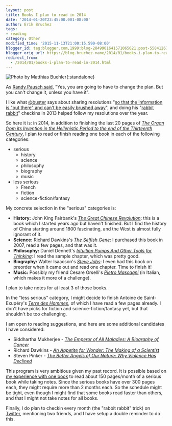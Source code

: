 ```yaml
---
layout: post
title: Books I plan to read in 2014
date: '2014-01-20T23:45:00.001-08:00'
author: Erik Bruchez
tags:
- reading
category: Other
modified_time: '2015-11-13T21:00:15.590-08:00'
blogger_id: tag:blogger.com,1999:blog-2849901641571065621.post-5584126790274256644
blogger_orig_url: https://blog.bruchez.name/2014/01/books-i-plan-to-read-in-2014.html
redirect_from:
  - /2014/01/books-i-plan-to-read-in-2014.html
---
```


![Photo by Matthias Buehler](https://raw.githubusercontent.com/ebruchez/public/master/Blog%20posts/images/2014-01-20-books-700.jpg){:standalone}

As [Randy Pausch said][1], "Yes, you are going to have to change the plan. But you can't change it, unless you have it".

I like what [@buster][2]  says about sharing resolutions "[so that the information is "out there" and can't be easily brushed away][3]", and doing his "[rabbit rabbit][4]" checkins in 2013 helped follow my resolutions over the year.

So here it is: in 2014, in addition to finishing the last 20 pages of [*The Organ from its Invention in the Hellenistic Period to the end of the Thirteenth Century*][5], I plan to read or finish reading one book in each of the following categories:

- serious
    - history
    - science
    - philosophy
    - biography
    - music
- less serious
    - French
    - fiction
    - science-fiction/fantasy

My concrete selection in the "serious" categories is:

- __History:__ John King Fairbank's [*The Great Chinese Revolution*](http://www.amazon.com/The-Great-Chinese-Revolution-1800-1985/dp/006039076X): this is a book which I started years ago but haven't finished. But I find the history of China starting around 1800 fascinating, and the West is almost fully ignorant of it.
- __Science:__ Richard Dawkins's [*The Selfish Gene*](http://www.amazon.com/The-Selfish-Gene-Edition---Introduction/dp/0199291152/): I purchased this book in 2007, read a few pages, and that was it.
- __Philosophy:__ Daniel Dennett's [*Intuition Pumps And Other Tools for Thinking*](http://www.amazon.com/Intuition-Pumps-Other-Tools-Thinking/dp/0393082067/): I read the sample chapter, which was pretty good.
- __Biography:__ Walter Isaacson's [*Steve Jobs*](http://www.amazon.com/Steve-Jobs-Walter-Isaacson/dp/1451648537/): I even had this book on preorder when it came out and read one chapter. Time to finish it!
- __Music:__ Possibly my friend Cesare Orselli's [*Pietro Mascagni*](http://www.amazon.com/Pietro-Mascagni-Cesare-Orselli/dp/8883024001) (in Italian, which makes it more of a challenge).

I plan to take notes for at least 3 of those books.

In the "less serious" category, I might decide to finish Antoine de Saint-Exupéry's [*Terre des Hommes*][6], of which I have read a few pages already. I don't have picks for fiction and science-fiction/fantasy yet, but that shouldn't be too challenging.

I am open to reading suggestions, and here are some additional candidates I have considered:

- Siddhartha Mukherjee  - [*The Emperor of All Maladies: A Biography of Cancer*](http://www.amazon.com/The-Emperor-All-Maladies-Biography/dp/1439170916)
- Richard Dawkins - [*An Appetite for Wonder: The Making of a Scientist*](http://www.amazon.com/An-Appetite-Wonder-Making-Scientist/dp/0062225790)
- Steven Pinker - [*The Better Angels of Our Nature: Why Violence Has Declined*](http://www.amazon.com/The-Better-Angels-Our-Nature/dp/1455883115)

This program is very ambitious given my past record. It is possible based on [my experience with one book][7] to read about 150 pages/month of a serious book while taking notes. Since the serious books have over 300 pages each, they might require more than 2 months each. So the schedule might be tight, even though I might find that some books read faster than others, and that I might not take notes for all books.

Finally, I do plan to checkin every month (the "rabbit rabbit" trick) on [Twitter][8], mentioning two friends, and I have setup a double reminder to do this.

[1]: http://eclips.cornell.edu/themes.do?isCUWA=ac967&amp;type=&amp;id=655&amp;clipID=12790&amp;tab=TabClipPage
[2]: https://twitter.com/buster
[3]: https://medium.com/buster-benson/69cda443d387
[4]: https://groups.google.com/forum/#!forum/rabbit-rabbit
[5]: http://blog.bruchez.name/2013/09/october-reading-resolution.html
[6]: http://www.amazon.com/Terre-Hommes-French-Edition-Folio/dp/2070360210
[7]: http://blog.bruchez.name/2013/11/reading-resolution-update.html
[8]: https://twitter.com/ebruchez

[main-image-link]: https://www.flickr.com/photos/kakadu/943169743/in/photolist-2rkZvi-2rqg65
